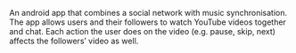 An android app that combines a social network with music synchronisation.
The app allows users and their followers to watch YouTube videos together and chat.
Each action the user does on the video (e.g. pause, skip, next) affects the followers’ video as well.